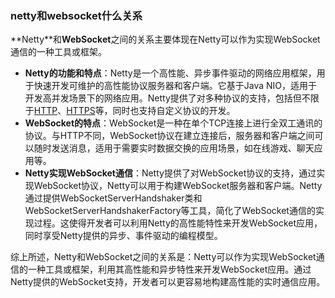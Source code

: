 ### netty和websocket什么关系

**Netty‌**和‌**WebSocket**之间的关系主要体现在Netty可以作为实现WebSocket通信的一种工具或框架。

- ‌**Netty的功能和特点**‌：Netty是一个高性能、异步事件驱动的网络应用框架，用于快速开发可维护的高性能协议服务器和客户端。它基于Java NIO，适用于开发高并发场景下的网络应用。Netty提供了对多种协议的支持，包括但不限于‌[HTTP](https://www.baidu.com/s?wd=HTTP&rsv_idx=2&tn=baiduhome_pg&usm=1&ie=utf-8&rsv_pq=8dd5df9400790f9f&oq=netty和websocket什么关系&rsv_t=0c147MpAsZNNBsYTjfuPitmca82oe7D%2FAXqpbZUi79xFRate2%2FBmRhaGV4PyV5nbnuS9&sa=re_dqa_generate)、‌[HTTPS](https://www.baidu.com/s?wd=HTTPS&rsv_idx=2&tn=baiduhome_pg&usm=1&ie=utf-8&rsv_pq=8dd5df9400790f9f&oq=netty和websocket什么关系&rsv_t=0c147MpAsZNNBsYTjfuPitmca82oe7D%2FAXqpbZUi79xFRate2%2FBmRhaGV4PyV5nbnuS9&sa=re_dqa_generate)等，同时也支持自定义协议的开发。
- ‌**WebSocket的特点**‌：WebSocket是一种在单个TCP连接上进行全双工通讯的协议。与HTTP不同，WebSocket协议在建立连接后，服务器和客户端之间可以随时发送消息，适用于需要实时数据交换的应用场景，如在线游戏、聊天应用等。
- ‌**Netty实现WebSocket通信**‌：Netty提供了对WebSocket协议的支持，通过实现WebSocket协议，Netty可以用于构建WebSocket服务器和客户端。Netty通过提供WebSocketServerHandshaker类和WebSocketServerHandshakerFactory等工具，简化了WebSocket通信的实现过程。这使得开发者可以利用Netty的高性能特性来开发WebSocket应用，同时享受Netty提供的异步、事件驱动的编程模型。

综上所述，Netty和WebSocket之间的关系是：Netty可以作为实现WebSocket通信的一种工具或框架，利用其高性能和异步特性来开发WebSocket应用。通过Netty提供的WebSocket支持，开发者可以更容易地构建高性能的实时通信应用。
